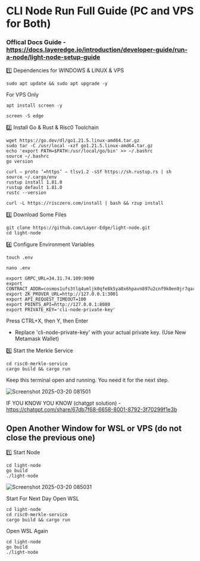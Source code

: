 # CLI Node Run Full Guide (PC and VPS for Both)

### Offical Docs Guide - https://docs.layeredge.io/introduction/developer-guide/run-a-node/light-node-setup-guide

1️⃣ Dependencies for WINDOWS & LINUX & VPS
```
sudo apt update && sudo apt upgrade -y
```

For VPS Only
```
apt install screen -y
```
```
screen -S edge
```

2️⃣ Install Go & Rust & Risc0 Toolchain
```
wget https://go.dev/dl/go1.21.5.linux-amd64.tar.gz
sudo tar -C /usr/local -xzf go1.21.5.linux-amd64.tar.gz
echo 'export PATH=$PATH:/usr/local/go/bin' >> ~/.bashrc
source ~/.bashrc
go version
```
```
curl — proto ‘=https’ — tlsv1.2 -sSf https://sh.rustup.rs | sh
source ~/.cargo/env
rustup install 1.81.0
rustup default 1.81.0
rustc --version
```
```
curl -L https://risczero.com/install | bash && rzup install
```

3️⃣ Download Some Files
```
git clone https://github.com/Layer-Edge/light-node.git
cd light-node
```

4️⃣ Configure Environment Variables
```
touch .env
```
```
nano .env
```
```
export GRPC_URL=34.31.74.109:9090
export CONTRACT_ADDR=cosmos1ufs3tlq4umljk0qfe8k5ya0x6hpavn897u2cnf9k0en9jr7qarqqt56709
export ZK_PROVER_URL=http://127.0.0.1:3001
export API_REQUEST_TIMEOUT=100
export POINTS_API=http://127.0.0.1:8080
export PRIVATE_KEY='cli-node-private-key'
```
Press CTRL+X, then Y, then Enter
- Replace 'cli-node-private-key' with your actual private key. (Use New Metamask Wallet)

5️⃣ Start the Merkle Service
```
cd risc0-merkle-service
cargo build && cargo run
```
Keep this terminal open and running. You need it for the next step.

![Screenshot 2025-03-20 081501](https://github.com/user-attachments/assets/7cc4fbc1-d088-4c22-9e8d-9cf9eb50a627)

IF YOU KNOW YOU KNOW (chatgpt solution) - https://chatgpt.com/share/67db7f68-6658-8001-8792-3f70299f1e3b
## Open Another Window for WSL or VPS (do not close the previous one)

1️⃣ Start Node
```
cd light-node
go build
./light-node
```
![Screenshot 2025-03-20 085031](https://github.com/user-attachments/assets/a7a5447b-558e-4861-99fb-71f07c4a16ac)


Start For Next Day
Open WSL
```
cd light-node
cd risc0-merkle-service
cargo build && cargo run
```
Open WSL Again
```
cd light-node
go build
./light-node
```
